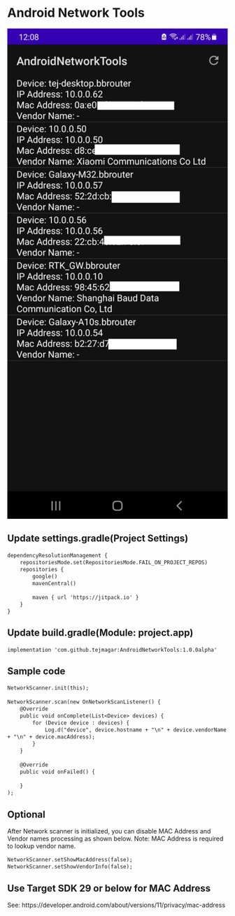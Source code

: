 # Android Network Tools

<img src="screenshot.jpg" alt="Android Network Tools by Tej Magar" width="768"/>

## Update settings.gradle(Project Settings)

```
dependencyResolutionManagement {
    repositoriesMode.set(RepositoriesMode.FAIL_ON_PROJECT_REPOS)
    repositories {
        google()
        mavenCentral()

        maven { url 'https://jitpack.io' }
    }
}
```

## Update build.gradle(Module: project.app)
```
implementation 'com.github.tejmagar:AndroidNetworkTools:1.0.0alpha'
```

## Sample code

```
NetworkScanner.init(this);

NetworkScanner.scan(new OnNetworkScanListener() {
    @Override
    public void onComplete(List<Device> devices) {
        for (Device device : devices) {
            Log.d("device", device.hostname + "\n" + device.vendorName + "\n" + device.macAddress);
        }
    }

    @Override
    public void onFailed() {

    }
);
```

## Optional

<p>After Network scanner is initialized, you can disable MAC Address and Vendor names processing
as shown below.
Note: MAC Address is required to lookup vendor name.</p>

```
NetworkScanner.setShowMacAddress(false);
NetworkScanner.setShowVendorInfo(false);
```

## 

## Use Target SDK 29 or below for MAC Address
<p>See: https://developer.android.com/about/versions/11/privacy/mac-address

